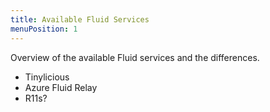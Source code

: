 ```yaml
---
title: Available Fluid Services
menuPosition: 1
---
```


Overview of the available Fluid services and the differences.

- Tinylicious
- Azure Fluid Relay
- R11s?
